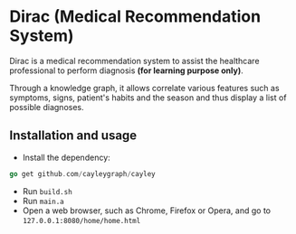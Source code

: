 # Dirac (Medical Recommendation System)
Dirac is a medical recommendation system to assist the healthcare professional to perform diagnosis **(for learning purpose only)**.

Through a knowledge graph, it allows correlate various features such as symptoms, signs, patient's habits and the season and thus display a list of possible diagnoses.

## Installation and usage

- Install the dependency:
```go
go get github.com/cayleygraph/cayley
```
- Run `build.sh`
- Run `main.a`
- Open a web browser, such as Chrome, Firefox or Opera, and go to `127.0.0.1:8080/home/home.html`
